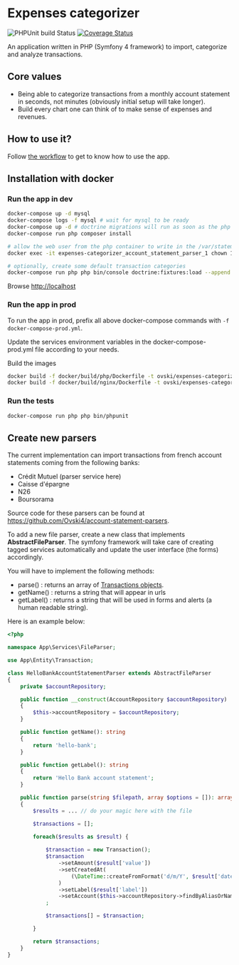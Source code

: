 Expenses categorizer
====================

![PHPUnit build Status](https://github.com/Ovski4/expenses-categorizer/actions/workflows/run-phpunit-and-build-coverage-report.yml/badge.svg) [![Coverage Status](https://coveralls.io/repos/github/Ovski4/expenses-categorizer/badge.svg?branch=master)](https://coveralls.io/github/Ovski4/expenses-categorizer?branch=master)

An application written in PHP (Symfony 4 framework) to import, categorize and analyze transactions.

Core values
-----------

* Being able to categorize transactions from a monthly account statement in seconds, not minutes (obviously initial setup will take longer).
* Build every chart one can think of to make sense of expenses and revenues.

How to use it?
--------------

Follow [the workflow](docs/workflow.md) to get to know how to use the app.

Installation with docker
------------------------

### Run the app in dev

```bash
docker-compose up -d mysql
docker-compose logs -f mysql # wait for mysql to be ready
docker-compose up -d # doctrine migrations will run as soon as the php container get started
docker-compose run php composer install

# allow the web user from the php container to write in the /var/statements folder
docker exec -it expenses-categorizer_account_statement_parser_1 chown 1000 -R /var/statements

# optionally, create some default transaction categories
docker-compose run php php bin/console doctrine:fixtures:load --append
```

Browse [http://localhost](http://localhost)

### Run the app in prod

To run the app in prod, prefix all above docker-compose commands with `-f docker-compose-prod.yml`.

Update the services environment variables in the docker-compose-prod.yml file according to your needs.

Build the images

```bash
docker build -f docker/build/php/Dockerfile -t ovski/expenses-categorizer-php:latest .
docker build -f docker/build/nginx/Dockerfile -t ovski/expenses-categorizer-nginx:latest .
```

### Run the tests

```bash
docker-compose run php php bin/phpunit
```

Create new parsers
------------------

The current implementation can import transactions from french account statements coming from the following banks:
 * Crédit Mutuel (parser service here)
 * Caisse d'épargne
 * N26
 * Boursorama

Source code for these parsers can be found at https://github.com/Ovski4/account-statement-parsers.

To add a new file parser, create a new class that implements **AbstractFileParser**. The symfony framework will take care of creating tagged services automatically and update the user interface (the forms) accordingly.

You will have to implement the following methods:
 * parse() : returns an array of [Transactions objects](src/Entity/Transaction.php).
 * getName() : returns a string that will appear in urls
 * getLabel() : returns a string that will be used in forms and alerts (a human readable string).

Here is an example below:

```php
<?php

namespace App\Services\FileParser;

use App\Entity\Transaction;

class HelloBankAccountStatementParser extends AbstractFileParser 
{
    private $accountRepository;

    public function __construct(AccountRepository $accountRepository)
    {
        $this->accountRepository = $accountRepository;
    }

    public function getName(): string
    {
        return 'hello-bank';
    }

    public function getLabel(): string
    {
        return 'Hello Bank account statement';
    }

    public function parse(string $filepath, array $options = []): array
    {
        $results = ... // do your magic here with the file

        $transactions = [];

        foreach($results as $result) {
            
            $transaction = new Transaction();
            $transaction
                ->setAmount($result['value'])
                ->setCreatedAt(
                    (\DateTime::createFromFormat('d/m/Y', $result['date']))->setTime(0, 0, 0)
                )
                ->setLabel($result['label'])
                ->setAccount($this->accountRepository->findByAliasOrName($result['account']))
            ;

            $transactions[] = $transaction;

        }

        return $transactions;
    }
}

```
